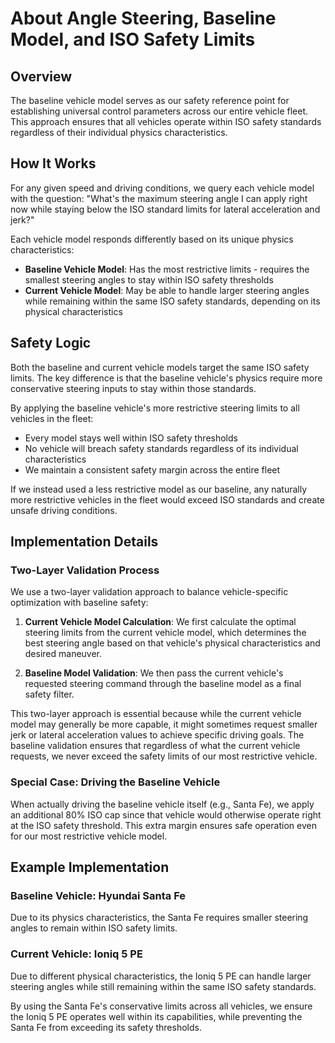 # About Angle Steering, Baseline Model, and ISO Safety Limits

## Overview

The baseline vehicle model serves as our safety reference point for establishing universal control parameters across our entire vehicle fleet. This approach ensures that all vehicles operate within ISO safety standards regardless of their individual physics characteristics.

## How It Works

For any given speed and driving conditions, we query each vehicle model with the question: "What's the maximum steering angle I can apply right now while staying below the ISO standard limits for lateral acceleration and jerk?"

Each vehicle model responds differently based on its unique physics characteristics:
- **Baseline Vehicle Model**: Has the most restrictive limits - requires the smallest steering angles to stay within ISO safety thresholds
- **Current Vehicle Model**: May be able to handle larger steering angles while remaining within the same ISO safety standards, depending on its physical characteristics

## Safety Logic

Both the baseline and current vehicle models target the same ISO safety limits. The key difference is that the baseline vehicle's physics require more conservative steering inputs to stay within those standards.

By applying the baseline vehicle's more restrictive steering limits to all vehicles in the fleet:
- Every model stays well within ISO safety thresholds
- No vehicle will breach safety standards regardless of its individual characteristics
- We maintain a consistent safety margin across the entire fleet

If we instead used a less restrictive model as our baseline, any naturally more restrictive vehicles in the fleet would exceed ISO standards and create unsafe driving conditions.

## Implementation Details

### Two-Layer Validation Process

We use a two-layer validation approach to balance vehicle-specific optimization with baseline safety:

1. **Current Vehicle Model Calculation**: We first calculate the optimal steering limits from the current vehicle model, which determines the best steering angle based on that vehicle's physical characteristics and desired maneuver.

2. **Baseline Model Validation**: We then pass the current vehicle's requested steering command through the baseline model as a final safety filter.

This two-layer approach is essential because while the current vehicle model may generally be more capable, it might sometimes request smaller jerk or lateral acceleration values to achieve specific driving goals. The baseline validation ensures that regardless of what the current vehicle requests, we never exceed the safety limits of our most restrictive vehicle.

### Special Case: Driving the Baseline Vehicle

When actually driving the baseline vehicle itself (e.g., Santa Fe), we apply an additional 80% ISO cap since that vehicle would otherwise operate right at the ISO safety threshold. This extra margin ensures safe operation even for our most restrictive vehicle model.

## Example Implementation

### Baseline Vehicle: Hyundai Santa Fe
Due to its physics characteristics, the Santa Fe requires smaller steering angles to remain within ISO safety limits.

### Current Vehicle: Ioniq 5 PE
Due to different physical characteristics, the Ioniq 5 PE can handle larger steering angles while still remaining within the same ISO safety standards.

By using the Santa Fe's conservative limits across all vehicles, we ensure the Ioniq 5 PE operates well within its capabilities, while preventing the Santa Fe from exceeding its safety thresholds.
